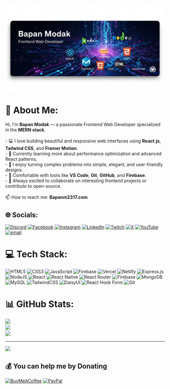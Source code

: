 ![GitHub Banner](assets/banner-image-2.png)

# 💫 About Me:
Hi, I’m **Bapan Modak** — a passionate Frontend Web Developer specialized in the **MERN stack**.<br><br>- 💻 I love building beautiful and responsive web interfaces using **React.js**, **Tailwind CSS**, and **Framer Motion**.<br>- 🚀 Currently learning more about performance optimization and advanced React patterns.<br>- 🧠 I enjoy turning complex problems into simple, elegant, and user-friendly designs.<br>- 🔧 Comfortable with tools like **VS Code**, **Git**, **GitHub**, and **Firebase**.<br>- 🌱 Always excited to collaborate on interesting frontend projects or contribute to open-source.<br><br>📫 How to reach me: **Bapanm2317.com**


## 🌐 Socials:
[![Discord](https://img.shields.io/badge/Discord-%237289DA.svg?logo=discord&logoColor=white)](https://discord.gg/nothing) [![Facebook](https://img.shields.io/badge/Facebook-%231877F2.svg?logo=Facebook&logoColor=white)](https://facebook.com/bapan.modak.965) [![Instagram](https://img.shields.io/badge/Instagram-%23E4405F.svg?logo=Instagram&logoColor=white)](https://instagram.com/i_am_bapan_modak) [![LinkedIn](https://img.shields.io/badge/LinkedIn-%230077B5.svg?logo=linkedin&logoColor=white)](https://linkedin.com/in/bapan2317) [![Twitch](https://img.shields.io/badge/Twitch-%239146FF.svg?logo=Twitch&logoColor=white)](https://twitch.tv/@bapanm23) [![X](https://img.shields.io/badge/X-black.svg?logo=X&logoColor=white)](https://x.com/@bapanm23) [![YouTube](https://img.shields.io/badge/YouTube-%23FF0000.svg?logo=YouTube&logoColor=white)](https://youtube.com/@@bapanmodak7779) [![email](https://img.shields.io/badge/Email-D14836?logo=gmail&logoColor=white)](mailto:bapanm2317@gmail.com) 

# 💻 Tech Stack:
![HTML5](https://img.shields.io/badge/html5-%23E34F26.svg?style=for-the-badge&logo=html5&logoColor=white) ![CSS3](https://img.shields.io/badge/css3-%231572B6.svg?style=for-the-badge&logo=css3&logoColor=white) ![JavaScript](https://img.shields.io/badge/javascript-%23323330.svg?style=for-the-badge&logo=javascript&logoColor=%23F7DF1E) ![Firebase](https://img.shields.io/badge/firebase-%23039BE5.svg?style=for-the-badge&logo=firebase) ![Vercel](https://img.shields.io/badge/vercel-%23000000.svg?style=for-the-badge&logo=vercel&logoColor=white) ![Netlify](https://img.shields.io/badge/netlify-%23000000.svg?style=for-the-badge&logo=netlify&logoColor=#00C7B7) ![Express.js](https://img.shields.io/badge/express.js-%23404d59.svg?style=for-the-badge&logo=express&logoColor=%2361DAFB) ![NodeJS](https://img.shields.io/badge/node.js-6DA55F?style=for-the-badge&logo=node.js&logoColor=white) ![React](https://img.shields.io/badge/react-%2320232a.svg?style=for-the-badge&logo=react&logoColor=%2361DAFB) ![React Native](https://img.shields.io/badge/react_native-%2320232a.svg?style=for-the-badge&logo=react&logoColor=%2361DAFB) ![React Router](https://img.shields.io/badge/React_Router-CA4245?style=for-the-badge&logo=react-router&logoColor=white) ![Firebase](https://img.shields.io/badge/firebase-a08021?style=for-the-badge&logo=firebase&logoColor=ffcd34) ![MongoDB](https://img.shields.io/badge/MongoDB-%234ea94b.svg?style=for-the-badge&logo=mongodb&logoColor=white) ![MySQL](https://img.shields.io/badge/mysql-4479A1.svg?style=for-the-badge&logo=mysql&logoColor=white) ![TailwindCSS](https://img.shields.io/badge/tailwindcss-%2338B2AC.svg?style=for-the-badge&logo=tailwind-css&logoColor=white) ![DaisyUI](https://img.shields.io/badge/daisyui-5A0EF8?style=for-the-badge&logo=daisyui&logoColor=white) ![React Hook Form](https://img.shields.io/badge/React%20Hook%20Form-%23EC5990.svg?style=for-the-badge&logo=reacthookform&logoColor=white) ![Git](https://img.shields.io/badge/git-%23F05033.svg?style=for-the-badge&logo=git&logoColor=white)
# 📊 GitHub Stats:
![](https://github-readme-stats.vercel.app/api?username=Bapan2317&theme=dark&hide_border=false&include_all_commits=true&count_private=true)<br/>
![](https://nirzak-streak-stats.vercel.app/?user=Bapan2317&theme=dark&hide_border=false)<br/>
![](https://github-readme-stats.vercel.app/api/top-langs/?username=Bapan2317&theme=dark&hide_border=false&include_all_commits=true&count_private=true&layout=compact)

---
[![](https://visitcount.itsvg.in/api?id=Bapan2317&icon=3&color=0)](https://visitcount.itsvg.in)

  ## 💰 You can help me by Donating
  [![BuyMeACoffee](https://img.shields.io/badge/Buy%20Me%20a%20Coffee-ffdd00?style=for-the-badge&logo=buy-me-a-coffee&logoColor=black)](https://buymeacoffee.com/https://www.buymeacoffee.com/bapan) [![PayPal](https://img.shields.io/badge/PayPal-00457C?style=for-the-badge&logo=paypal&logoColor=white)](https://paypal.me/bapanm2317@gmail.com) 

  
<!-- Proudly created with GPRM ( https://gprm.itsvg.in ) -->
